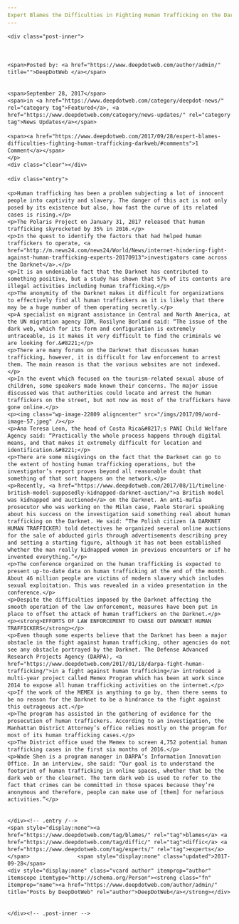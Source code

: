 ```yaml
---
Expert Blames the Difficulties in Fighting Human Trafficking on the Darkweb
---
```

<article class="post-listing post-22803 post type-post status-publish format-standard has-post-thumbnail hentry 
 tag-blames tag-diffic tag-experts">
    
    <div class="post-inner">
    
    
        
    <span>Posted by: <a href="https://www.deepdotweb.com/author/admin/" title="">DeepDotWeb </a></span>
    
    
    <span>September 28, 2017</span>
    <span>in <a href="https://www.deepdotweb.com/category/deepdot-news/" rel="category tag">Featured</a>, <a href="https://www.deepdotweb.com/category/news-updates/" rel="category tag">News Updates</a></span>
    
    <span><a href="https://www.deepdotweb.com/2017/09/28/expert-blames-difficulties-fighting-human-trafficking-darkweb/#comments">1 Comment</a></span>
    </p>
    <div class="clear"></div>
    
    <div class="entry">
    
    <p>Human trafficking has been a problem subjecting a lot of innocent people into captivity and slavery. The danger of this act is not only posed by its existence but also, how fast the curve of its related cases is rising.</p>
    <p>The Polaris Project on January 31, 2017 released that human trafficking skyrocketed by 35% in 2016.</p>
    <p>In the quest to identify the factors that had helped human traffickers to operate, <a href="http://m.news24.com/news24/World/News/internet-hindering-fight-against-human-trafficking-experts-20170913">investigators came across the Darknet</a>.</p>
    <p>It is an undeniable fact that the Darknet has contributed to something positive, but a study has shown that 57% of its contents are illegal activities including human trafficking.</p>
    <p>The anonymity of the Darknet makes it difficult for organizations to effectively find all human traffickers as it is likely that there may be a huge number of them operating secretly.</p>
    <p>A specialist on migrant assistance in Central and North America, at the UN migration agency IOM, Rosilyne Borland said: “The issue of the dark web, which for its form and configuration is extremely untraceable, is it makes it very difficult to find the criminals we are looking for.&#8221;</p>
    <p>There are many forums on the Darknet that discusses human trafficking, however, it is difficult for law enforcement to arrest them. The main reason is that the various websites are not indexed.</p>
    <p>In the event which focused on the tourism-related sexual abuse of children, some speakers made known their concerns. The major issue discussed was that authorities could locate and arrest the human traffickers on the street, but not now as most of the traffickers have gone online.</p>
    <p><img class="wp-image-22809 aligncenter" src="/imgs/2017/09/word-image-57.jpeg" /></p>
    <p>Ana Teresa Leon, the head of Costa Rica&#8217;s PANI Child Welfare Agency said: “Practically the whole process happens through digital means, and that makes it extremely difficult for location and identification.&#8221;</p>
    <p>There are some misgivings on the fact that the Darknet can go to the extent of hosting human trafficking operations, but the investigator’s report proves beyond all reasonable doubt that something of that sort happens on the network.</p>
    <p>Recently, <a href="https://www.deepdotweb.com/2017/08/11/timeline-british-model-supposedly-kidnapped-darknet-auction/">a British model was kidnapped and auctioned</a> on the Darknet. An anti-mafia prosecutor who was working on the Milan case, Paolo Storari speaking about his success on the investigation said something real about human trafficking on the Darknet. He said: “The Polish citizen (A DARKNET HUMAN TRAFFICKER) told detectives he organized several online auctions for the sale of abducted girls through advertisements describing prey and setting a starting figure, although it has not been established whether the man really kidnapped women in previous encounters or if he invented everything.”</p>
    <p>The conference organized on the human trafficking is expected to present up-to-date data on human trafficking at the end of the month. About 46 million people are victims of modern slavery which includes sexual exploitation. This was revealed in a video presentation in the conference.</p>
    <p>Despite the difficulties imposed by the Darknet affecting the smooth operation of the law enforcement, measures have been put in place to offset the attack of human traffickers on the Darknet.</p>
    <p><strong>EFFORTS OF LAW ENFORCEMENT TO CHASE OUT DARKNET HUMAN TRAFFICKERS</strong></p>
    <p>Even though some experts believe that the Darknet has been a major obstacle in the fight against human trafficking, other agencies do not see any obstacle portrayed by the Darknet. The Defense Advanced Research Projects Agency (DARPA), <a href="https://www.deepdotweb.com/2017/01/18/darpa-fight-human-trafficking/">in a fight against human trafficking</a> introduced a multi-year project called Memex Program which has been at work since 2014 to expose all human trafficking activities on the internet.</p>
    <p>If the work of the MEMEX is anything to go by, then there seems to be no reason for the Darknet to be a hindrance to the fight against this outrageous act.</p>
    <p>The program has assisted in the gathering of evidence for the prosecution of human traffickers. According to an investigation, the Manhattan District Attorney’s office relies mostly on the program for most of its human trafficking cases.</p>
    <p>The District office used the Memex to screen 4,752 potential human trafficking cases in the first six months of 2016.</p>
    <p>Wade Shen is a program manager in DARPA’s Information Innovation Office. In an interview, she said: “Our goal is to understand the footprint of human trafficking in online spaces, whether that be the dark web or the clearnet. The term dark web is used to refer to the fact that crimes can be committed in those spaces because they’re anonymous and therefore, people can make use of [them] for nefarious activities.”</p>
    
    
    </div><!-- .entry /-->
    <span style="display:none"><a href="https://www.deepdotweb.com/tag/blames/" rel="tag">blames</a> <a href="https://www.deepdotweb.com/tag/diffic/" rel="tag">diffic</a> <a href="https://www.deepdotweb.com/tag/experts/" rel="tag">experts</a></span>				<span style="display:none" class="updated">2017-09-28</span>
    <div style="display:none" class="vcard author" itemprop="author" itemscope itemtype="http://schema.org/Person"><strong class="fn" itemprop="name"><a href="https://www.deepdotweb.com/author/admin/" title="Posts by DeepDotWeb" rel="author">DeepDotWeb</a></strong></div>
    
    
    </div><!-- .post-inner -->
</article><!-- .post-listing -->

